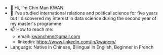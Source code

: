 - 👋 Hi, I’m Chin Man KWAN
- 👀 I've studied international relations and political science for five years but I discovered my interest in data science during the second year of my master's programme
- 📫 How to reach me:
  - email: kwanchmn@gmail.com
  - linkedin: https://www.linkedin.com/in/kwancm/
- Language: Native in Chinese, Bilingual in English, Beginner in French

<!---
kwanchmn/kwanchmn is a ✨ special ✨ repository because its `README.md` (this file) appears on your GitHub profile.
You can click the Preview link to take a look at your changes.
--->
